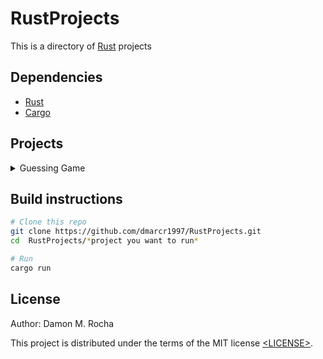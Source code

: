 # RustProjects

This is a directory of [Rust][] projects 

## Dependencies

- [Rust][]
- [Cargo][]

## Projects

<details><summary> Guessing Game </summary><br/>

- Dependencies
    - Rand
    - Rust std

</details>

## Build instructions

```sh
# Clone this repo
git clone https://github.com/dmarcr1997/RustProjects.git
cd	RustProjects/*project you want to run*

# Run
cargo run
```

## License

Author: Damon M. Rocha

This project is distributed under the terms of the MIT license
[&lt;LICENSE&gt;](LICENSE).



[Rust]: https://www.rust-lang.org/
[Cargo]: https://crates.io/
[Guessing Game]: ./guessing_game
